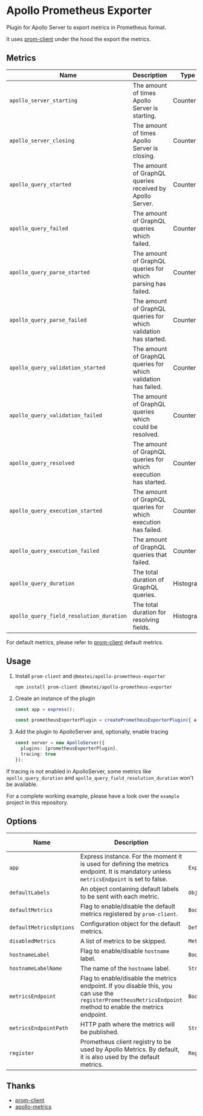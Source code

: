 # Apollo Prometheus Exporter

Plugin for Apollo Server to export metrics in Prometheus format.

It uses [prom-client](https://github.com/siimon/prom-client) under the hood the export the metrics.

## Metrics

| Name                                     | Description                                                     | Type      |
| ---------------------------------------- | --------------------------------------------------------------- | --------- |
| `apollo_server_starting`                 | The amount of times Apollo Server is starting.                  | Counter   |
| `apollo_server_closing`                  | The amount of times Apollo Server is closing.                   | Counter   |
| `apollo_query_started`                   | The amount of GraphQL queries received by Apollo Server.        | Counter   |
| `apollo_query_failed`                    | The amount of GraphQL queries which failed.                     | Counter   |
| `apollo_query_parse_started`             | The amount of GraphQL queries for which parsing has failed.     | Counter   |
| `apollo_query_parse_failed`              | The amount of GraphQL queries for which validation has started. | Counter   |
| `apollo_query_validation_started`        | The amount of GraphQL queries for which validation has failed.  | Counter   |
| `apollo_query_validation_failed`         | The amount of GraphQL queries which could be resolved.          | Counter   |
| `apollo_query_resolved`                  | The amount of GraphQL queries for which execution has started.  | Counter   |
| `apollo_query_execution_started`         | The amount of GraphQL queries for which execution has failed.   | Counter   |
| `apollo_query_execution_failed`          | The amount of GraphQL queries that failed.                      | Counter   |
| `apollo_query_duration`                  | The total duration of GraphQL queries.                          | Histogram |
| `apollo_query_field_resolution_duration` | The total duration for resolving fields.                        | Histogram |

For default metrics, please refer to [prom-client](https://github.com/siimon/prom-client) default metrics.

## Usage

1. Install `prom-client` and `@bmatei/apollo-prometheus-exporter`

   ```shell script
   npm install prom-client @bmatei/apollo-prometheus-exporter
   ```

2. Create an instance of the plugin

   ```ts
   const app = express();

   const prometheusExporterPlugin = createPrometheusExporterPlugin({ app });
   ```

3. Add the plugin to ApolloServer and, optionally, enable tracing

   ```ts
   const server = new ApolloServer({
     plugins: [prometheusExporterPlugin],
     tracing: true
   });
   ```

If tracing is not enabled in ApolloServer, some metrics like `apollo_query_duration` and `apollo_query_field_resolution_duration` won't be available.

For a complete working example, please have a look over the `example` project in this repository.

## Options

| Name                    | Description                                                                                                                                                  | Type                                   | Default Value |
| ----------------------- | ------------------------------------------------------------------------------------------------------------------------------------------------------------ | -------------------------------------- | ------------- |
| `app`                   | Express instance. For the moment it is used for defining the metrics endpoint. It is mandatory unless `metricsEndpoint` is set to false.                     | `Express`                              | `undefined`   |
| `defaultLabels`         | An object containing default labels to be sent with each metric.                                                                                             | `Object`                               | `{}`          |
| `defaultMetrics`        | Flag to enable/disable the default metrics registered by `prom-client`.                                                                                      | `Boolean`                              | `true`        |
| `defaultMetricsOptions` | Configuration object for the default metrics.                                                                                                                | `DefaultMetricsCollectorConfiguration` | `{}`          |
| `disabledMetrics`       | A list of metrics to be skipped.                                                                                                                             | `MetricsNames[]`                       | `[]`          |
| `hostnameLabel`         | Flag to enable/disable `hostname` label.                                                                                                                     | `Boolean`                              | `true`        |
| `hostnameLabelName`     | The name of the `hostname` label.                                                                                                                            | `String`                               | `hostname`    |
| `metricsEndpoint`       | Flag to enable/disable the metrics endpoint. If you disable this, you can use the `registerPrometheusMetricsEndpoint` method to enable the metrics endpoint. | `Boolean`                              | `true`        |
| `metricsEndpointPath`   | HTTP path where the metrics will be published.                                                                                                               | `String`                               | `"/metrics"`  |
| `register`              | Prometheus client registry to be used by Apollo Metrics. By default, it is also used by the default metrics.                                                 | `Registry`                             | `register`    |

## Thanks

- [prom-client](https://github.com/siimon/prom-client)
- [apollo-metrics](https://github.com/dotellie/apollo-metrics)
